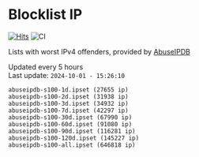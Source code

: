 # Blocklist IP

[![Hits](https://hits.seeyoufarm.com/api/count/incr/badge.svg?url=https%3A%2F%2Fgithub.com%2Fborestad%2Fblocklist-ip%2F&count_bg=%2379C83D&title_bg=%23555555&icon=&icon_color=%23E7E7E7&title=hits&edge_flat=false)](https://hits.seeyoufarm.com)  ![CI](https://img.shields.io/github/workflow/status/borestad/blocklist-ip/CI?style=flat-square)

Lists with worst IPv4 offenders, provided by [AbuseIPDB](https://www.abuseipdb.com/)

<!-- FOOTER-PLACEHOLDER -->
Updated every 5 hours<br>
Last update: `2024-10-01 - 15:26:10`
```
abuseipdb-s100-1d.ipset (27655 ip)
abuseipdb-s100-2d.ipset (31938 ip)
abuseipdb-s100-3d.ipset (34932 ip)
abuseipdb-s100-7d.ipset (42297 ip)
abuseipdb-s100-30d.ipset (67990 ip)
abuseipdb-s100-60d.ipset (91080 ip)
abuseipdb-s100-90d.ipset (116281 ip)
abuseipdb-s100-120d.ipset (145227 ip)
abuseipdb-s100-all.ipset (646818 ip)
```
